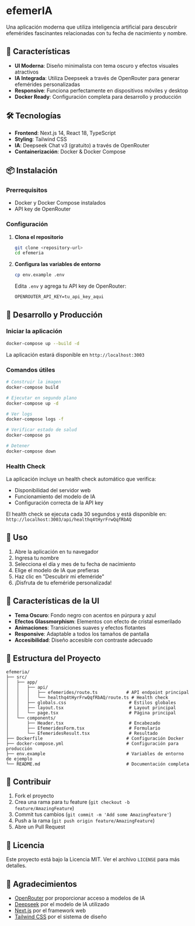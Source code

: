 # efemerIA

Una aplicación moderna que utiliza inteligencia artificial para descubrir efemérides fascinantes relacionadas con tu fecha de nacimiento y nombre.

## 🚀 Características

- **UI Moderna**: Diseño minimalista con tema oscuro y efectos visuales atractivos
- **IA Integrada**: Utiliza Deepseek a través de OpenRouter para generar efemérides personalizadas
- **Responsive**: Funciona perfectamente en dispositivos móviles y desktop
- **Docker Ready**: Configuración completa para desarrollo y producción

## 🛠️ Tecnologías

- **Frontend**: Next.js 14, React 18, TypeScript
- **Styling**: Tailwind CSS
- **IA**: Deepseek Chat v3 (gratuito) a través de OpenRouter
- **Containerización**: Docker & Docker Compose

## 📦 Instalación

### Prerrequisitos

- Docker y Docker Compose instalados
- API key de OpenRouter

### Configuración

1. **Clona el repositorio**
   ```bash
   git clone <repository-url>
   cd efemeria
   ```

2. **Configura las variables de entorno**
   ```bash
   cp env.example .env
   ```
   
   Edita `.env` y agrega tu API key de OpenRouter:
   ```
   OPENROUTER_API_KEY=tu_api_key_aqui
   ```

## 🚀 Desarrollo y Producción

### Iniciar la aplicación
```bash
docker-compose up --build -d
```

La aplicación estará disponible en `http://localhost:3003`

### Comandos útiles

```bash
# Construir la imagen
docker-compose build

# Ejecutar en segundo plano
docker-compose up -d

# Ver logs
docker-compose logs -f

# Verificar estado de salud
docker-compose ps

# Detener
docker-compose down
```

### Health Check
La aplicación incluye un health check automático que verifica:
- Disponibilidad del servidor web
- Funcionamiento del modelo de IA
- Configuración correcta de la API key

El health check se ejecuta cada 30 segundos y está disponible en:
`http://localhost:3003/api/healthq4tHyrFrwQqfRbAQ`

## 📱 Uso

1. Abre la aplicación en tu navegador
2. Ingresa tu nombre
3. Selecciona el día y mes de tu fecha de nacimiento
4. Elige el modelo de IA que prefieras
5. Haz clic en "Descubrir mi efeméride"
6. ¡Disfruta de tu efeméride personalizada!

## 🎨 Características de la UI

- **Tema Oscuro**: Fondo negro con acentos en púrpura y azul
- **Efectos Glassmorphism**: Elementos con efecto de cristal esmerilado
- **Animaciones**: Transiciones suaves y efectos flotantes
- **Responsive**: Adaptable a todos los tamaños de pantalla
- **Accesibilidad**: Diseño accesible con contraste adecuado

## 🔧 Estructura del Proyecto

```
efemeria/
├── src/
│   ├── app/
│   │   ├── api/
│   │   │   ├── efemerides/route.ts           # API endpoint principal
│   │   │   └── healthq4tHyrFrwQqfRbAQ/route.ts # Health check
│   │   ├── globals.css                        # Estilos globales
│   │   ├── layout.tsx                         # Layout principal
│   │   └── page.tsx                           # Página principal
│   └── components/
│       ├── Header.tsx                         # Encabezado
│       ├── EfemeridesForm.tsx                 # Formulario
│       └── EfemeridesResult.tsx               # Resultado
├── Dockerfile                                # Configuración Docker
├── docker-compose.yml                        # Configuración para producción
├── env.example                               # Variables de entorno de ejemplo
└── README.md                                 # Documentación completa
```

## 🤝 Contribuir

1. Fork el proyecto
2. Crea una rama para tu feature (`git checkout -b feature/AmazingFeature`)
3. Commit tus cambios (`git commit -m 'Add some AmazingFeature'`)
4. Push a la rama (`git push origin feature/AmazingFeature`)
5. Abre un Pull Request

## 📄 Licencia

Este proyecto está bajo la Licencia MIT. Ver el archivo `LICENSE` para más detalles.

## 🙏 Agradecimientos

- [OpenRouter](https://openrouter.ai/) por proporcionar acceso a modelos de IA
- [Deepseek](https://www.deepseek.com/) por el modelo de IA utilizado
- [Next.js](https://nextjs.org/) por el framework web
- [Tailwind CSS](https://tailwindcss.com/) por el sistema de diseño
